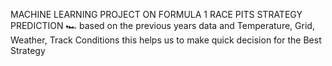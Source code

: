 MACHINE LEARNING PROJECT ON FORMULA 1 RACE PITS STRATEGY PREDICTION 🏎️
based on the previous years data and Temperature, Grid, Weather, Track Conditions
this helps us to make quick decision for the Best Strategy 
